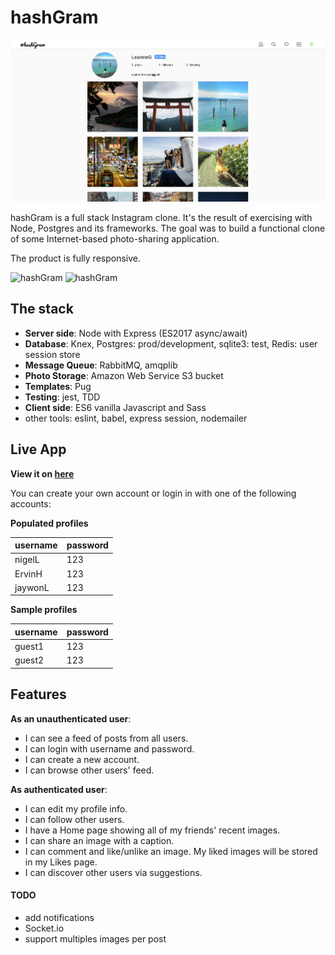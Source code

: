 # hashGram

![hashGram](public/screenshot-1.png )

hashGram is a full stack Instagram clone. It's the result of exercising with Node, Postgres and its frameworks.
The goal was to build a functional clone of some Internet-based photo-sharing application.

The product is fully responsive.

<img src="https://user-images.githubusercontent.com/24300420/92531178-a74d8600-f1e2-11ea-9dd0-723a196e27ca.png" alt="hashGram" style="max-width:200px;">
<img src="https://user-images.githubusercontent.com/24300420/92531195-ae749400-f1e2-11ea-9877-1c93d87b4931.png" alt="hashGram" style="max-width:200px;">


## The stack
- **Server side**: Node with Express (ES2017 async/await)
- **Database**: Knex, Postgres: prod/development, sqlite3: test, Redis: user session store
- **Message Queue**: RabbitMQ, amqplib
- **Photo Storage**: Amazon Web Service S3 bucket
- **Templates**: Pug
- **Testing**: jest, TDD
- **Client side**: ES6 vanilla Javascript and Sass
- other tools: eslint, babel, express session, nodemailer

## Live App
**View it on [here](https://leoltl-hashgram.herokuapp.com/)**

You can create your own account or login in with one of the following accounts:

**Populated profiles**

|username|password|
|---|---|
|nigelL|123|
|ErvinH|123|
|jaywonL|123|

**Sample profiles**

|username|password|
|---|---|
|guest1|123|
|guest2|123|


## Features
**As an unauthenticated user**:
- I can see a feed of posts from all users.
- I can login with username and password.
- I can create a new account.
- I can browse other users' feed.

**As authenticated user**:
- I can edit my profile info.
- I can follow other users.
- I have a Home page showing all of my friends' recent images.
- I can share an image with a caption.
- I can comment and like/unlike an image. My liked images will be stored in my Likes page.
- I can discover other users via suggestions.


#### TODO
- add notifications
- Socket.io
- support multiples images per post
